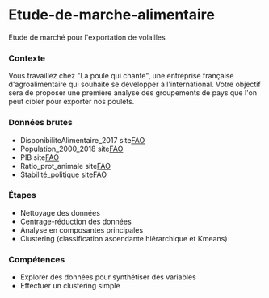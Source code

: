 # Etude-de-marche-alimentaire
Étude de marché pour l'exportation de volailles

### Contexte
Vous travaillez chez "La poule qui chante", une entreprise française d'agroalimentaire qui souhaite se développer à l'international. Votre objectif sera de proposer une première analyse des groupements de pays que l'on peut cibler pour exporter nos poulets.

### Données brutes
* DisponibiliteAlimentaire_2017 site[FAO](https://www.fao.org/faostat/fr/#data/FBS)
* Population_2000_2018 site[FAO]( https://www.fao.org/faostat/fr/#data/OA)
* PIB site[FAO](https://www.fao.org/faostat/fr/#data/MK)
* Ratio_prot_animale site[FAO](https://www.fao.org/faostat/fr/#data/FBS)
* Stabilité_politique site[FAO](https://www.fao.org/faostat/fr/#data/FS)

### Étapes
* Nettoyage des données
* Centrage-réduction des données
* Analyse en composantes principales
* Clustering (classification ascendante hiérarchique et Kmeans)

### Compétences
* Explorer des données pour synthétiser des variables
* Effectuer un clustering simple
